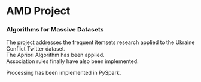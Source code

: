# AMD Project
### Algorithms for Massive Datasets 


The project addresses the frequent itemsets research applied to the Ukraine Conflict Twitter dataset. \
The Apriori Algorithm has been applied. \
Association rules finally have also been implemented. 

Processing has been implemented in PySpark. 






